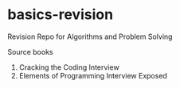 # basics-revision
Revision Repo for Algorithms and Problem Solving

Source books
1. Cracking the Coding Interview
2. Elements of Programming Interview Exposed
